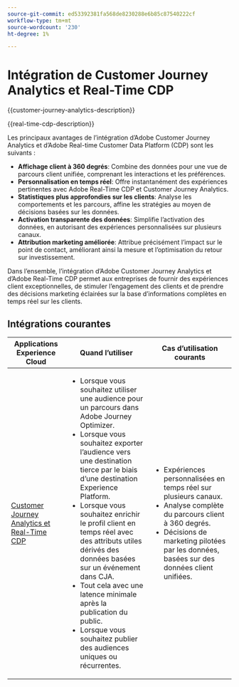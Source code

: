 ```yaml
---
source-git-commit: ed53392381fa568de8230288e6b85c87540222cf
workflow-type: tm+mt
source-wordcount: '230'
ht-degree: 1%

---
```



# Intégration de Customer Journey Analytics et Real-Time CDP

{{customer-journey-analytics-description}}

{{real-time-cdp-description}}

Les principaux avantages de l’intégration d’Adobe Customer Journey Analytics et d’Adobe Real-time Customer Data Platform (CDP) sont les suivants :

+ **Affichage client à 360 degrés**: Combine des données pour une vue de parcours client unifiée, comprenant les interactions et les préférences.
+ **Personnalisation en temps réel**: Offre instantanément des expériences pertinentes avec Adobe Real-Time CDP et Customer Journey Analytics.
+ **Statistiques plus approfondies sur les clients**: Analyse les comportements et les parcours, affine les stratégies au moyen de décisions basées sur les données.
+ **Activation transparente des données**: Simplifie l’activation des données, en autorisant des expériences personnalisées sur plusieurs canaux.
+ **Attribution marketing améliorée**: Attribue précisément l’impact sur le point de contact, améliorant ainsi la mesure et l’optimisation du retour sur investissement.

Dans l’ensemble, l’intégration d’Adobe Customer Journey Analytics et d’Adobe Real-Time CDP permet aux entreprises de fournir des expériences client exceptionnelles, de stimuler l’engagement des clients et de prendre des décisions marketing éclairées sur la base d’informations complètes en temps réel sur les clients.

## Intégrations courantes

<table>
    <thead>
        <tr>
            <th>Applications Experience Cloud</th>
            <th>Quand l’utiliser</th>
            <th>Cas d’utilisation courants</th>
        </tr>
    </thead>
    <tbody>
        <tr>
            <td><a href="https://experienceleague.adobe.com/docs/analytics-platform/using/cja-components/audiences/audiences-overview.html" target="_blank" rel="noreferrer">Customer Journey Analytics et Real-Time CDP</a></td>
            <td>
                <ul>
                    <li>Lorsque vous souhaitez utiliser une audience pour un parcours dans Adobe Journey Optimizer.</li>
                    <li>Lorsque vous souhaitez exporter l’audience vers une destination tierce par le biais d’une destination Experience Platform.</li>
                    <li>Lorsque vous souhaitez enrichir le profil client en temps réel avec des attributs utiles dérivés des données basées sur un événement dans CJA.</li>
                    <li>Tout cela avec une latence minimale après la publication du public.</li>
                    <li>Lorsque vous souhaitez publier des audiences uniques ou récurrentes.</li>
                </ul>
            </td>
            <td>
              <ul>
                <li>Expériences personnalisées en temps réel sur plusieurs canaux.</li>
                <li>Analyse complète du parcours client à 360 degrés.</li>
                <li>Décisions de marketing pilotées par les données, basées sur des données client unifiées.</li>
              </ul>
            </td>
        </tr>        
    </tbody>          
</table>
